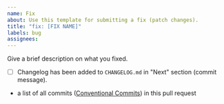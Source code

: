 ```yaml
---
name: Fix
about: Use this template for submitting a fix (patch changes).
title: "fix: [FIX NAME]"
labels: bug
assignees:
---
```



Give a brief description on what you fixed.


- [ ] Changelog has been added to `CHANGELOG.md` in "Next" section (commit
  message).


- a list of all
  commits ([Conventional Commits](https://www.conventionalcommits.org/en/v1.0.0))
  in this pull request

